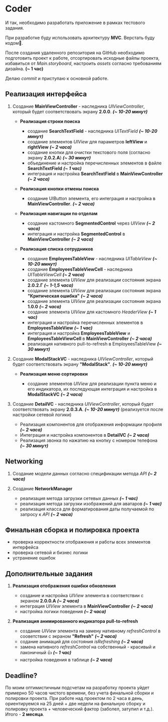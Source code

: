 # **Coder**

И так, необходимо разработать приложение в рамках тестового задания.

При разработке буду использовать архитектуру **MVC**. Верстать буду кодом:muscle:.

После создания удаленного репозитория на GitHub необходимо подготовить проект к работе, отсортировать исходные файлы проекта, избавиться от *Main.storyboard*, настроить *assets* согласно требованиям дизайна. **(~ 1 час)**

Делаю *commit* и приступаю к основной работе.

## Реализация интерфейса
1. Создание **MainViewController** - наследника *UIViewController*, который будет соответствовать экрану **2.0.0**. ***(~ 10-20 минут)***
   
   - **Реализация строки поиска**
   
      - создание **SearchTextField** - наследника *UITextField* ***(~ 10-20 минут)***
      - создание элементов *UIView* для параметров **leftView** и **rightView** ***(~ 2 часа)***
      - создание кнопки для очистки текстового поля (согласно экрану **2.0.2.А**) ***(~ 30 минут)***
      - объединение и настройка перечисленных элементов в файле **SearchTextField** ***(~ 1 час)***
      - интеграция и настройка **SearchTextField** в **MainViewController** ***(~ 2 часа)***
      
    - **Реализация кнопки отмены поиска** 
    
      - создание UIButton элемента, его интеграция и настройка в **MainViewController**. ***(~ 2 часа)***
      
    - **Реализация навигации по отделам**
    
      - создание кастомного **SegmentedControl** через *UIView* ***(~ 2 часа)***
      - интеграция и настройка **SegmentedControl** в **MainViewController** ***(~ 2 часа)***
      
    - **Реализация списка сотрудников**
    
      - создание **EmployeesTableView** - наследника *UITableView* ***(~ 10-20 минут)***
      - создание **EmployeesTableViewCell** - наследника *UITableViewCell* ***(~ 2 часа)***
      - создание элемента *UIView* для реализации состояния экрана **2.0.2.Г** ***(~ 1-1,5 часа)***
      - создание элемента *UIView* для реализации состояния экрана **"Критическая ошибка"** ***(~ 2 часа)***
      - создание элемента *UIView* для реализации состояния экрана **1.0.0** ***(~ 2 часа)***
      - создание элемента *UIView* для кастомного *HeaderView* ***(~ 1 час)***
      - интеграция и настройка перечисленных элементов в **EmployeesTableView** ***(~ 1 час)***
      - интеграция и настройка **EmployeesTableView** и **EmployeesTableViewCell** в **MainViewController** ***(~ 2 часа)***
      - реализация нативного pull-to-refresh в EmployeesTableView ***(~ 30 минут)***
      
 2. Создание **ModalStackVC** - наследника *UIViewController*, который будет соответствовать экрану **"ModalStack"**. ***(~ 10-20 минут)***
 
    - **Реализация меню сортировки**
    
      - создание элементов *UIView* для реализации пункта меню и его индикатора, их последующая интеграция и настройка в **ModalStackVC** ***(~ 2 часа)***
      
 3. Создание **DetailVC** - наследника *UIViewController*, который будет соответствовать экрану **2.0.3.А**. ***(~ 10-20 минут)***
 (реализуется после настройки сетевой логики)
 
     - Реализация компонентов для отображения информации профиля ***(~ 2 часа)***
     - Интеграция и настройка компонентов в **DetailVC**  ***(~ 2 часа)***
     - Реализация звонка по нажатию на кнопку с номером телефона ***(~ 30 минут)***

 ## Networking
 1. Создание модели данных согласно спецификации метода *API* ***(~ 2 часа)***
 2. Создание **NetworkManager** 
 
    - реализация метода загрузки сетевых данных ***(~ 1 час)***
    - реализация метода загрузки изображений для аватаров ***(~ 1 час)***
    - реализация класса для форматирования даты получаемой по запросу к *API* ***(~ 2 часа)***
 
    
## Финальная сборка и полировка проекта 
- проверка корректности отображения и работы всех элементов интерфейса 
- проверка сетевой и бизнес логики
- устранение ошибок

## Дополнительные задания 
1. **Реализация отображения ошибки обновления**
    
   - создание и настройка *UIView* элемента в соответствии с экраном **2.0.0.А** ***(~ 2 часа)***
   - интеграция *UIView* элемента в **MainViewController** ***(~ 2 часа)***
   - настройка логики поведения ***(~ 2 часа)***
  
2. **Реализация анимированного индикатора pull-to-refresh**
  
    - создание *UIView* элемента на замену нативному *refreshControl* в сооветствии с экраном **"Refresh"** ***(~ 2 часа)***
    - содание анимаций для состояния *isRefreshing* ***(~ 2 часа)***
    - замена нативного *refreshControl* на собственный - красивый и лаконичный :+1: ***(~ 1 час)***
    - настройка поведения в таблице ***(~ 2 часа)***

## Deadline?
По моим оптимистичным подсчетам на разработку проекта уйдет примерно 50 часов чистого времени, без учета финальной сборки и полировки проекта. При работе над проектом по 2 часа в день, ориентируемся на 25 дней + две недели на финальную сборку и полировку проекта + человеческий фактор (заболел, затупил и т.д.). Итого - **2 месяца**.

  

  
